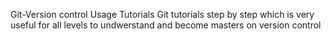Git-Version control Usage Tutorials
Git tutorials step by step which is very useful for all levels to undwerstand and become masters on version control
